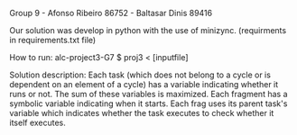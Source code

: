 Group 9 - Afonso Ribeiro 86752 - Baltasar Dinis 89416

Our solution was develop in python with the use of minizync. (requirments in requirements.txt file)

How to run:
alc-project3-G7 $ proj3 < [inputfile]

Solution description:
Each task (which does not belong to a cycle or is dependent on an element of a cycle) has a variable indicating whether it runs or not. The sum of these variables is maximized. Each fragment has a symbolic variable indicating when it starts. Each frag uses its parent task's variable which indicates whether the task executes to check whether it itself executes.
